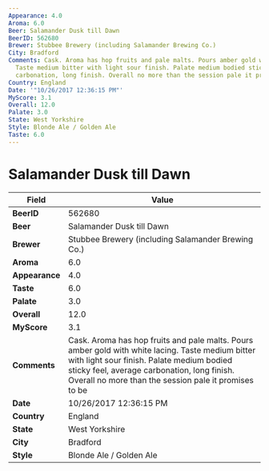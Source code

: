 ```yaml
---
Appearance: 4.0
Aroma: 6.0
Beer: Salamander Dusk till Dawn
BeerID: 562680
Brewer: Stubbee Brewery (including Salamander Brewing Co.)
City: Bradford
Comments: Cask. Aroma has hop fruits and pale malts. Pours amber gold with white lacing.
  Taste medium bitter with light sour finish. Palate medium bodied sticky feel, average
  carbonation, long finish. Overall no more than the session pale it promises to be
Country: England
Date: '"10/26/2017 12:36:15 PM"'
MyScore: 3.1
Overall: 12.0
Palate: 3.0
State: West Yorkshire
Style: Blonde Ale / Golden Ale
Taste: 6.0
---
```


# Salamander Dusk till Dawn

| Field         | Value |
|---------------|-------|
| **BeerID** | 562680 |
| **Beer** | Salamander Dusk till Dawn |
| **Brewer** | Stubbee Brewery (including Salamander Brewing Co.) |
| **Aroma** | 6.0 |
| **Appearance** | 4.0 |
| **Taste** | 6.0 |
| **Palate** | 3.0 |
| **Overall** | 12.0 |
| **MyScore** | 3.1 |
| **Comments** | Cask. Aroma has hop fruits and pale malts. Pours amber gold with white lacing. Taste medium bitter with light sour finish. Palate medium bodied sticky feel, average carbonation, long finish. Overall no more than the session pale it promises to be |
| **Date** | 10/26/2017 12:36:15 PM |
| **Country** | England |
| **State** | West Yorkshire |
| **City** | Bradford |
| **Style** | Blonde Ale / Golden Ale |
